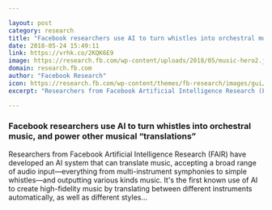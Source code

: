 ```yaml
---

layout: post
category: research
title: "Facebook researchers use AI to turn whistles into orchestral music, and power other musical “translations”"
date: 2018-05-24 15:49:11
link: https://vrhk.co/2KQK6E9
image: https://research.fb.com/wp-content/uploads/2018/05/music-hero2.jpg
domain: research.fb.com
author: "Facebook Research"
icon: https://research.fb.com/wp-content/themes/fb-research/images/gui/facebook.ico
excerpt: "Researchers from Facebook Artificial Intelligence Research (FAIR) have developed an AI system that can translate music, accepting a broad range of audio input—everything from multi-instrument symphonies to simple whistles—and outputting various kinds music. It's the first known use of AI to create high-fidelity music by translating between different instruments automatically, as well as different styles…"

---
```


### Facebook researchers use AI to turn whistles into orchestral music, and power other musical “translations”

Researchers from Facebook Artificial Intelligence Research (FAIR) have developed an AI system that can translate music, accepting a broad range of audio input—everything from multi-instrument symphonies to simple whistles—and outputting various kinds music. It's the first known use of AI to create high-fidelity music by translating between different instruments automatically, as well as different styles…